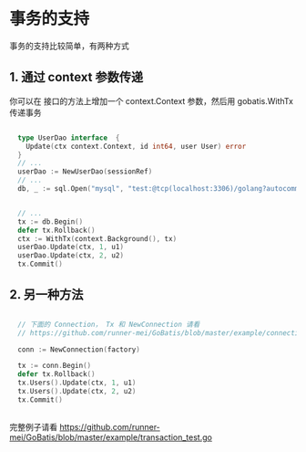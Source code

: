 # 事务的支持


事务的支持比较简单，有两种方式

## 1. 通过 context 参数传递

你可以在 接口的方法上增加一个 context.Context 参数，然后用 gobatis.WithTx 传递事务

````go

  type UserDao interface  {
    Update(ctx context.Context, id int64, user User) error
  }
  // ...
  userDao := NewUserDao(sessionRef)
  // ...
  db, _ := sql.Open("mysql", "test:@tcp(localhost:3306)/golang?autocommit=true&parseTime=true&multiStatements=true")


  // ...
  tx := db.Begin()
  defer tx.Rollback()
  ctx := WithTx(context.Background(), tx)
  userDao.Update(ctx, 1, u1)
  userDao.Update(ctx, 2, u2)
  tx.Commit()


````


## 2. 另一种方法

````go

  // 下面的 Connection， Tx 和 NewConnection 请看
  // https://github.com/runner-mei/GoBatis/blob/master/example/connection.go

  conn := NewConnection(factory)

  tx := conn.Begin()
  defer tx.Rollback()
  tx.Users().Update(ctx, 1, u1)
  tx.Users().Update(ctx, 2, u2)
  tx.Commit()
  
````
完整例子请看 https://github.com/runner-mei/GoBatis/blob/master/example/transaction_test.go
